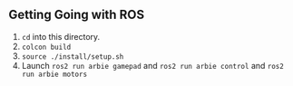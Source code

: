 
## Getting Going with ROS

1. `cd` into this directory.
2. `colcon build`
3. `source ./install/setup.sh`
4. Launch `ros2 run arbie gamepad` and `ros2 run arbie control` and `ros2 run arbie motors`

